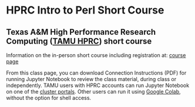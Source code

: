 # HPRC Intro to Perl Short Course

## Texas A&M High Performance Research Computing ([TAMU HPRC](https://hprc.tamu.edu)) short course

Information on the in-person short course including registration at: [course page](https://hprc.tamu.edu/training/intro_perl.html)

From this class page, you can download Connection Instructions (PDF) for running Jupyter Notebook to review the class material, during class or independently. TAMU users with HPRC accounts can run Jupyter Notebook on one of the [cluster portals](https://portal.hprc.tamu.edu/). Other users can run it using [Google Colab](https://colab.research.google.com/github/kjtamu/perl/), without the option for shell access.
